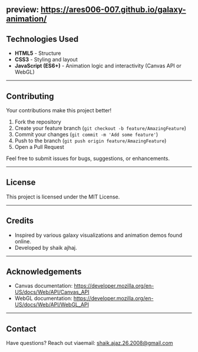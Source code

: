 preview: https://ares006-007.github.io/galaxy-animation/
---

## Technologies Used

- **HTML5** - Structure
- **CSS3** - Styling and layout
- **JavaScript (ES6+)** - Animation logic and interactivity (Canvas API or WebGL)

---

## Contributing

Your contributions make this project better!

1. Fork the repository
2. Create your feature branch (`git checkout -b feature/AmazingFeature`)
3. Commit your changes (`git commit -m 'Add some feature'`)
4. Push to the branch (`git push origin feature/AmazingFeature`)
5. Open a Pull Request

Feel free to submit issues for bugs, suggestions, or enhancements.

---

## License

This project is licensed under the MIT License.

---

## Credits

- Inspired by various galaxy visualizations and animation demos found online.
- Developed by shaik ajhaj.

---

## Acknowledgements

- Canvas documentation: https://developer.mozilla.org/en-US/docs/Web/API/Canvas_API
- WebGL documentation: https://developer.mozilla.org/en-US/docs/Web/API/WebGL_API

---

## Contact

Have questions? Reach out viaemail: shaik.ajaz.26.2008@gmail.com

